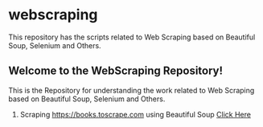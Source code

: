 # webscraping
This repository has the scripts related to Web Scraping based on Beautiful Soup, Selenium and Others.

## Welcome to the WebScraping Repository!

This is the Repository for understanding the work related to Web Scraping based on Beautiful Soup, Selenium and Others.

1. Scraping https://books.toscrape.com using Beautiful Soup [Click Here](https://github.com/mukul-mschauhan/webscraping/blob/main/scrape_books.py)

